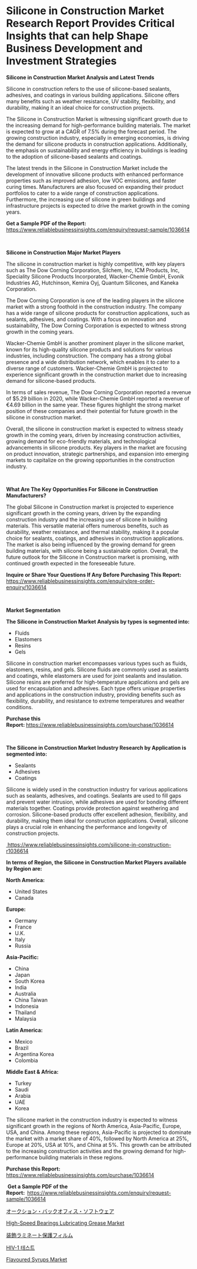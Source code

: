 <p><h1>Silicone in Construction Market Research Report Provides Critical Insights that can help Shape Business Development and Investment Strategies</h1></p><p><strong>Silicone in Construction Market Analysis and Latest Trends</strong></p>
<p><p>Silicone in construction refers to the use of silicone-based sealants, adhesives, and coatings in various building applications. Silicone offers many benefits such as weather resistance, UV stability, flexibility, and durability, making it an ideal choice for construction projects.</p><p>The Silicone in Construction Market is witnessing significant growth due to the increasing demand for high-performance building materials. The market is expected to grow at a CAGR of 7.5% during the forecast period. The growing construction industry, especially in emerging economies, is driving the demand for silicone products in construction applications. Additionally, the emphasis on sustainability and energy efficiency in buildings is leading to the adoption of silicone-based sealants and coatings.</p><p>The latest trends in the Silicone in Construction Market include the development of innovative silicone products with enhanced performance properties such as improved adhesion, low VOC emissions, and faster curing times. Manufacturers are also focused on expanding their product portfolios to cater to a wide range of construction applications. Furthermore, the increasing use of silicone in green buildings and infrastructure projects is expected to drive the market growth in the coming years.</p></p>
<p><strong>Get a Sample PDF of the Report:&nbsp;</strong> <a href="https://www.reliablebusinessinsights.com/enquiry/request-sample/1036614">https://www.reliablebusinessinsights.com/enquiry/request-sample/1036614</a></p>
<p>&nbsp;</p>
<p><strong>Silicone in Construction Major Market Players</strong></p>
<p><p>The silicone in construction market is highly competitive, with key players such as The Dow Corning Corporation, Silchem, Inc, ICM Products, Inc, Speciality Silicone Products Incorporated, Wacker-Chemie GmbH, Evonik Industries AG, Hutchinson, Kemira Oyj, Quantum Silicones, and Kaneka Corporation. </p><p>The Dow Corning Corporation is one of the leading players in the silicone market with a strong foothold in the construction industry. The company has a wide range of silicone products for construction applications, such as sealants, adhesives, and coatings. With a focus on innovation and sustainability, The Dow Corning Corporation is expected to witness strong growth in the coming years.</p><p>Wacker-Chemie GmbH is another prominent player in the silicone market, known for its high-quality silicone products and solutions for various industries, including construction. The company has a strong global presence and a wide distribution network, which enables it to cater to a diverse range of customers. Wacker-Chemie GmbH is projected to experience significant growth in the construction market due to increasing demand for silicone-based products.</p><p>In terms of sales revenue, The Dow Corning Corporation reported a revenue of $5.29 billion in 2020, while Wacker-Chemie GmbH reported a revenue of €4.69 billion in the same year. These figures highlight the strong market position of these companies and their potential for future growth in the silicone in construction market.</p><p>Overall, the silicone in construction market is expected to witness steady growth in the coming years, driven by increasing construction activities, growing demand for eco-friendly materials, and technological advancements in silicone products. Key players in the market are focusing on product innovation, strategic partnerships, and expansion into emerging markets to capitalize on the growing opportunities in the construction industry.</p></p>
<p>&nbsp;</p>
<p><strong>What Are The Key Opportunities For Silicone in Construction Manufacturers?</strong></p>
<p><p>The global Silicone in Construction market is projected to experience significant growth in the coming years, driven by the expanding construction industry and the increasing use of silicone in building materials. This versatile material offers numerous benefits, such as durability, weather resistance, and thermal stability, making it a popular choice for sealants, coatings, and adhesives in construction applications. The market is also being influenced by the growing demand for green building materials, with silicone being a sustainable option. Overall, the future outlook for the Silicone in Construction market is promising, with continued growth expected in the foreseeable future.</p></p>
<p><strong>Inquire or Share Your Questions If Any Before Purchasing This Report:</strong> <a href="https://www.reliablebusinessinsights.com/enquiry/pre-order-enquiry/1036614">https://www.reliablebusinessinsights.com/enquiry/pre-order-enquiry/1036614</a></p>
<p>&nbsp;</p>
<p><strong>Market Segmentation</strong></p>
<p><strong>The Silicone in Construction Market Analysis by types is segmented into:</strong></p>
<p><ul><li>Fluids</li><li>Elastomers</li><li>Resins</li><li>Gels</li></ul></p>
<p><p>Silicone in construction market encompasses various types such as fluids, elastomers, resins, and gels. Silicone fluids are commonly used as sealants and coatings, while elastomers are used for joint sealants and insulation. Silicone resins are preferred for high-temperature applications and gels are used for encapsulation and adhesives. Each type offers unique properties and applications in the construction industry, providing benefits such as flexibility, durability, and resistance to extreme temperatures and weather conditions.</p></p>
<p><strong>Purchase this Report:&nbsp;</strong><a href="https://www.reliablebusinessinsights.com/purchase/1036614">https://www.reliablebusinessinsights.com/purchase/1036614</a></p>
<p>&nbsp;</p>
<p><strong>The Silicone in Construction Market Industry Research by Application is segmented into:</strong></p>
<p><ul><li>Sealants</li><li>Adhesives</li><li>Coatings</li></ul></p>
<p><p>Silicone is widely used in the construction industry for various applications such as sealants, adhesives, and coatings. Sealants are used to fill gaps and prevent water intrusion, while adhesives are used for bonding different materials together. Coatings provide protection against weathering and corrosion. Silicone-based products offer excellent adhesion, flexibility, and durability, making them ideal for construction applications. Overall, silicone plays a crucial role in enhancing the performance and longevity of construction projects.</p></p>
<p><a href="https://www.reliablebusinessinsights.com/silicone-in-construction-r1036614">&nbsp;https://www.reliablebusinessinsights.com/silicone-in-construction-r1036614</a></p>
<p><strong>In terms of Region, the Silicone in Construction Market Players available by Region are:</strong></p>
<p>
    <p> <strong> North America: </strong>
        <ul>
            <li>United States</li>
            <li>Canada</li>
        </ul>
        </p> 
    <p> <strong> Europe: </strong>
        <ul>
            <li>Germany</li>
            <li>France</li>
            <li>U.K.</li>
            <li>Italy</li>
            <li>Russia</li>
        </ul>
        </p> 
    <p> <strong> Asia-Pacific: </strong>
        <ul>
            <li>China</li>
            <li>Japan</li>
            <li>South Korea</li>
            <li>India</li>
            <li>Australia</li>
            <li>China Taiwan</li>
            <li>Indonesia</li>
            <li>Thailand</li>
            <li>Malaysia</li>
        </ul>
        </p> 
    <p> <strong> Latin America: </strong>
        <ul>
            <li>Mexico</li>
            <li>Brazil</li>
            <li>Argentina Korea</li>
            <li>Colombia</li>
        </ul>
        </p> 
    <p> <strong> Middle East & Africa: </strong>
        <ul>
            <li>Turkey</li>
            <li>Saudi</li>
            <li>Arabia</li>
            <li>UAE</li>
            <li>Korea</li>
        </ul>
    </p>
    </p>
<p><p>The silicone market in the construction industry is expected to witness significant growth in the regions of North America, Asia-Pacific, Europe, USA, and China. Among these regions, Asia-Pacific is projected to dominate the market with a market share of 40%, followed by North America at 25%, Europe at 20%, USA at 10%, and China at 5%. This growth can be attributed to the increasing construction activities and the growing demand for high-performance building materials in these regions.</p></p>
<p><strong>Purchase this Report: </strong><a href="https://www.reliablebusinessinsights.com/purchase/1036614">https://www.reliablebusinessinsights.com/purchase/1036614</a></p>
<p>&nbsp;<strong>Get a Sample PDF of the Report:&nbsp;&nbsp;</strong><a href="https://www.reliablebusinessinsights.com/enquiry/request-sample/1036614">https://www.reliablebusinessinsights.com/enquiry/request-sample/1036614</a></p>
<p><strong></strong></p>
<p><p><a href="https://medium.com/@lawrencewatkins654/%E3%82%AA%E3%83%BC%E3%82%AF%E3%82%B7%E3%83%A7%E3%83%B3%E3%83%90%E3%83%83%E3%82%AF%E3%82%AA%E3%83%95%E3%82%A3%E3%82%B9%E3%82%BD%E3%83%95%E3%83%88%E3%82%A6%E3%82%A7%E3%82%A2%E5%B8%82%E5%A0%B4%E8%A6%8F%E6%A8%A1%E3%81%A8%E5%B8%82%E5%A0%B4%E5%8B%95%E5%90%91-%E5%AE%8C%E5%85%A8%E3%81%AA%E6%A5%AD%E7%95%8C%E6%A6%82%E8%A6%B3-2024%E5%B9%B4%E3%81%8B%E3%82%892031%E5%B9%B4-aee59d2ec283">オークション・バックオフィス・ソフトウェア</a></p><p><a href="https://github.com/gamblestampleyjenny50m5sl6/Market-Research-Report-List-2/blob/main/high-speed-bearings-lubricating-grease-market.md">High-Speed Bearings Lubricating Grease Market</a></p><p><a href="https://github.com/KenyonJohns/Market-Research-Report-List-1/blob/main/127257487971.md">装飾ラミネート保護フィルム</a></p><p><a href="https://github.com/DavidRobb19/Market-Research-Report-List-1/blob/main/536025680848.md">HIV-1 테스트</a></p><p><a href="https://github.com/nicholepatriciadoylenwnrjr0/Market-Research-Report-List-2/blob/main/flavoured-syrups-market.md">Flavoured Syrups Market</a></p></p>